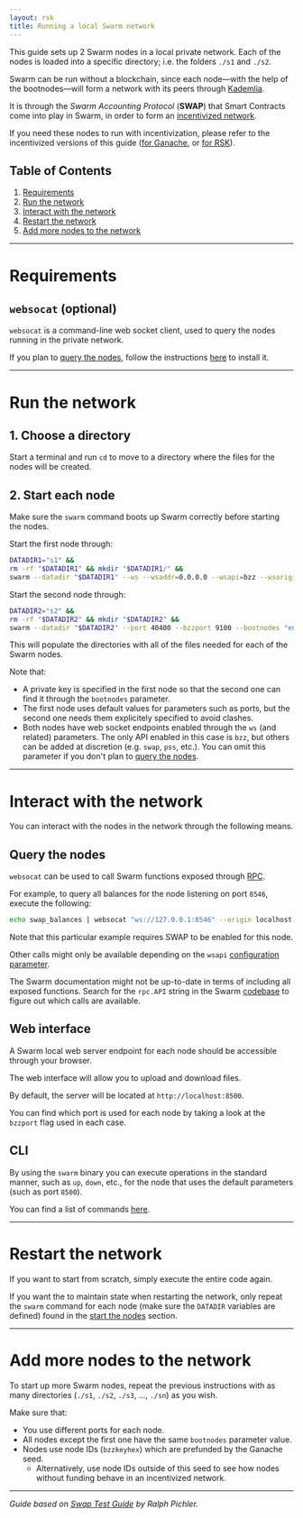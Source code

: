 ```yaml
---
layout: rsk
title: Running a local Swarm network
---
```


This guide sets up 2 Swarm nodes in a local private network. Each of the nodes is loaded into a specific directory; i.e. the folders `./s1` and `./s2`.

Swarm can be run without a blockchain, since each node—with the help of the bootnodes—will form a network with its peers through [Kademlia](https://en.wikipedia.org/wiki/Kademlia).

It is through the *Swarm Accounting Protocol* (**SWAP**) that Smart Contracts come into play in Swarm, in order to form an <a href="/rif/storage/providers/swarm/incentives/">incentivized network</a>.

If you need these nodes to run with incentivization, please refer to the incentivized versions of this guide (<a href="../on-ganache/">for Ganache</a>, or <a href="../on-rsk/">for RSK</a>).

## Table of Contents
1. [Requirements](#requirements)
2. [Run the network](#run-the-network)
3. [Interact with the network](#interact-with-the-network)
4. [Restart the network](#restart-the-network)
5. [Add more nodes to the network](#add-more-nodes-to-the-network)

------

# Requirements

## `websocat` (optional)

`websocat` is a command-line web socket client, used to query the nodes running in the private network.

If you plan to [query the nodes](#query-the-nodes), follow the instructions [here](https://github.com/vi/websocat/) to install it.

------

# Run the network

## 1. Choose a directory

Start a terminal and run `cd` to move to a directory where the files for the nodes will be created.

## 2. Start each node

Make sure the `swarm` command boots up Swarm correctly before starting the nodes.

Start the first node through:

```bash
DATADIR1="s1" &&
rm -rf "$DATADIR1" && mkdir "$DATADIR1/" &&
swarm --datadir "$DATADIR1" --ws --wsaddr=0.0.0.0 --wsapi=bzz --wsorigins='*' --bzzkeyhex 40b3e576b606d4580ad3c875e9fda07ba3e4d99a40534c5bf1bc72226451adb1 --nodekeyhex 2eae3526db799cb5f1ab6ab64255ba8182cdaeb4f773a0ae1244f4ca59978dc2
```

Start the second node through:

```bash
DATADIR2="s2" &&
rm -rf "$DATADIR2" && mkdir "$DATADIR2" &&
swarm --datadir "$DATADIR2" --port 40400 --bzzport 9100 --bootnodes "enode://9b7571c26d50bed78f614be5bf3b2d661176fdfeb546f100b84dd03545f4bc98e42e640286ac92fe110ec5f4995141743e47d8f642aa49ac05bd5f2cab2e881a@127.0.0.1:30399" --ws --wsaddr=0.0.0.0 --wsapi=bzz --wsport 8556 --wsorigins='*'
```

This will populate the directories with all of the files needed for each of the Swarm nodes.

Note that:
- A private key is specified in the first node so that the second one can find it through the `bootnodes` parameter.
- The first node uses default values for parameters such as ports, but the second one needs them explicitely specified to avoid clashes.
- Both nodes have web socket endpoints enabled through the `ws` (and related) parameters. The only API enabled in this case is `bzz`, but others can be added at discretion (e.g. `swap`, `pss`, etc.). You can omit this parameter if you don't plan to [query the nodes](#query-the-nodes).

------

# Interact with the network

You can interact with the nodes in the network through the following means.

## Query the nodes

`websocat` can be used to call Swarm functions exposed through [RPC](https://www.tutorialspoint.com/remote-procedure-call-rpc).

For example, to query all balances for the node listening on port `8546`, execute the following:

```bash
echo swap_balances | websocat "ws://127.0.0.1:8546" --origin localhost --jsonrpc -n --one-message &&
```

Note that this particular example requires SWAP to be enabled for this node.

Other calls might only be available depending on the `wsapi` [configuration parameter](https://swarm-guide.readthedocs.io/en/latest/node_operator.html#general-configuration-parameters).

The Swarm documentation might not be up-to-date in terms of including all exposed functions. Search for the `rpc.API` string in the Swarm [codebase](https://github.com/ethersphere/swarm) to figure out which calls are available.

## Web interface

A Swarm local web server endpoint for each node should be accessible through your browser.

The web interface will allow you to upload and download files.

By default, the server will be located at `http://localhost:8500`.

You can find which port is used for each node by taking a look at the `bzzport` flag used in each case.

## CLI

By using the `swarm` binary you can execute operations in the standard manner, such as `up`, `down`, etc., for the node that uses the default parameters (such as port `8500`).

You can find a list of commands [here](https://swarm-guide.readthedocs.io/en/latest/dapp_developer/upload_cli.html#reference-table).

------

# Restart the network

If you want to start from scratch, simply execute the entire code again.

If you want the to maintain state when restarting the network, only repeat the `swarm` command for each node (make sure the `DATADIR` variables are defined) found in the [start the nodes](#run-the-network) section.

------

# Add more nodes to the network

To start up more Swarm nodes, repeat the previous instructions with as many directories (`./s1`, `./s2`, `./s3`, ..., `./sn`) as you wish.

Make sure that:
- You use different ports for each node.
- All nodes except the first one have the same `bootnodes` parameter value.
- Nodes use node IDs (`bzzkeyhex`) which are prefunded by the Ganache seed.
  - Alternatively, use node IDs outside of this seed to see how nodes without funding behave in an incentivized network.

------

_Guide based on [Swap Test Guide](https://hackmd.io/yZLFmgdSRDCMEpBXCiBeBA?view) by Ralph Pichler._
